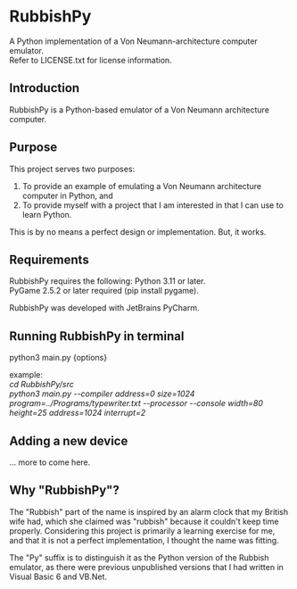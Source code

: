 # RubbishPy
A Python implementation of a Von Neumann-architecture computer emulator.  
Refer to LICENSE.txt for license information.
 

## Introduction
RubbishPy is a Python-based emulator of a Von Neumann architecture computer.

## Purpose
This project serves two purposes:
1. To provide an example of emulating a Von Neumann architecture computer in Python, and
2. To provide myself with a project that I am interested in that I can use to learn Python.

This is by no means a perfect design or implementation.  But, it works.

## Requirements
RubbishPy requires the following:
Python 3.11 or later.  
PyGame 2.5.2 or later required (pip install pygame).

RubbishPy was developed with JetBrains PyCharm.  

## Running RubbishPy in terminal
python3 main.py  {options}  

example:  
*cd RubbishPy/src*  
*python3 main.py --compiler address=0 size=1024 program=../Programs/typewriter.txt --processor --console width=80 height=25 address=1024 interrupt=2*

## Adding a new device

... more to come here.

## Why "RubbishPy"?
The "Rubbish" part of the name is inspired by an alarm clock that my British wife had, which she claimed was "rubbish" because it couldn't keep time properly.  Considering this project is primarily a learning exercise for me, and that it is not a perfect implementation, I thought the name was fitting.

The "Py" suffix is to distinguish it as the Python version of the Rubbish emulator, as there were previous unpublished versions that I had written in Visual Basic 6 and VB.Net.
